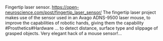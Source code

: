 Fingertip laser sensor. https://open-neuroscience.com/post/fingertip_laser_sensor/
The fingertip laser project makes use of the sensor used in an Avago ADNS-9500 laser mouse, to improve the capabilities of robotic hands, giving them the capability #Prosthetics#Hardware ...
 to detect distance, surface type and slippage of grasped objects. Very elegant hack of a mouse sensor!...
